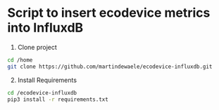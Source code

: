 <h1>Script to insert ecodevice metrics into InfluxdB</h1>

1. Clone project
```bash
cd /home
git clone https://github.com/martindewaele/ecodevice-influxdb.git
```

2. Install Requirements
```bash
cd /ecodevice-influxdb
pip3 install -r requirements.txt
```
